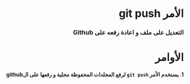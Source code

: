 # <div dir =rtl >الأمر git push</div>

### <div dir=rtl >التعديل على ملف و اعادة رفعه على Github </div>




# <div dir = rtl > الأوامر</div>

#### <div dir = rtl > 1. يستخدم الأمر `git push` لرفع المجلدات المحفوظة محلية و رفعها على الgithub  </div> 



